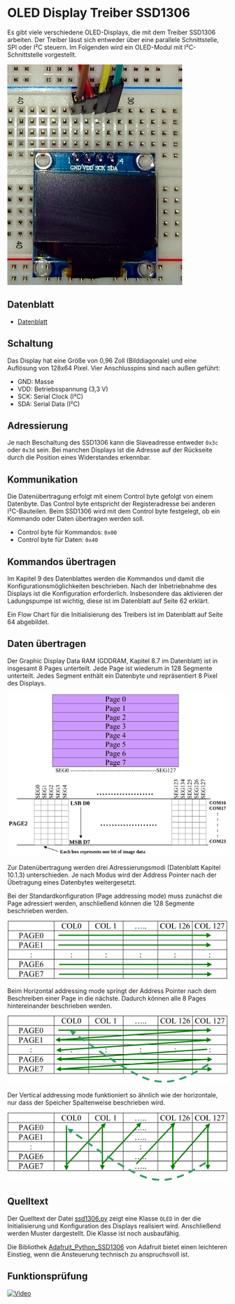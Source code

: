 # OLED Display Treiber SSD1306 

Es gibt viele verschiedene OLED-Displays, die mit dem Treiber SSD1306
arbeiten. Der Treiber lässt sich entweder über eine parallele
Schnittstelle, SPI oder I²C steuern. Im Folgenden wird ein OLED-Modul
mit I²C-Schnittstelle vorgestellt.

![oled_i2c](doc/oled_i2c.jpg)

## Datenblatt

- [Datenblatt](doc/ssd1306_datasheet.pdf)

## Schaltung

Das Display hat eine Größe von 0,96 Zoll (Bilddiagonale) und eine Auflösung von 128x64 Pixel. Vier Anschlusspins sind nach außen geführt:
* GND: Masse
* VDD: Betriebsspannung (3,3 V)
* SCK: Serial Clock (I²C)
* SDA: Serial Data (I²C)

## Adressierung

Je nach Beschaltung des SSD1306 kann die Slaveadresse entweder `0x3c` oder `0x3d` sein. Bei manchen Displays ist die Adresse auf der Rückseite durch die Position eines Widerstandes erkennbar.

## Kommunikation

Die Datenübertragung erfolgt mit einem Control byte gefolgt von einem Datenbyte. Das Control byte entspricht der Registeradresse bei anderen I²C-Bauteilen. Beim SSD1306 wird mit dem Control byte festgelegt, ob ein Kommando oder Daten übertragen werden soll.
* Control byte für Kommandos: `0x00`
* Control byte für Daten: `0x40`

## Kommandos übertragen

Im Kapitel 9 des Datenblattes werden die Kommandos und damit die Konfigurationsmöglichkeiten beschrieben. Nach der Inbetriebnahme des Displays ist die Konfiguration erforderlich. Insbesondere das aktivieren der Ladungspumpe ist wichtig, diese ist im Datenblatt auf Seite 62 erklärt. 

Ein Flow Chart für die Initialisierung des Treibers ist im Datenblatt auf Seite 64 abgebildet.

## Daten übertragen

Der Graphic Display Data RAM (GDDRAM, Kapitel 8.7 im Datenblatt) ist in insgesamt 8 Pages unterteilt. Jede Page ist wiederum in 128 Segmente unterteilt. Jedes Segment enthält ein Datenbyte und repräsentiert 8 Pixel des Displays.

![GDDRAM Structure](doc/gddram_structure.png)

Zur Datenübertragung werden drei Adressierungsmodi (Datenblatt Kapitel 10.1.3) unterschieden. Je nach Modus wird der Address Pointer nach der Übetragung eines Datenbytes weitergesetzt. 

Bei der Standardkonfiguration (Page addressing mode) muss zunächst die Page adressiert werden, anschließend können die 128 Segmente beschrieben werden.

![Page addressing mode](doc/page_addressing_mode.png)

Beim Horizontal addressing mode springt der Address Pointer nach dem Beschreiben einer Page in die nächste. Dadurch können alle 8 Pages hintereinander beschrieben werden.

![Horizontal addressing mode](doc/horizontal_addressing_mode.png)

Der Vertical addressing mode funktioniert so ähnlich wie der horizontale, nur dass der Speicher Spaltenweise beschrieben wird.

![Vertical addressing mode](doc/vertical_addressing_mode.png) 


## Quelltext

Der Quelltext der Datei [ssd1306.py](ssd1306.py) zeigt eine Klasse `OLED` in der die Initialisierung und Konfiguration des Displays realisiert wird. Anschließend werden Muster dargestellt. Die Klasse ist noch ausbaufähig.

Die Bibliothek 
[Adafruit_Python_SSD1306](https://github.com/adafruit/Adafruit_Python_SSD1306)
von Adafruit bietet einen leichteren Einstieg, wenn die Ansteuerung technisch
zu anspruchsvoll ist.

## Funktionsprüfung

[![Video](https://archive.org/services/img/oled_i2c)](https://archive.org/details/oled_i2c)
